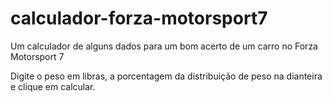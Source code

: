 # calculador-forza-motorsport7
Um calculador de alguns dados para um bom acerto de um carro no Forza Motorsport 7

Digite o peso em libras, a porcentagem da distribuição de peso na dianteira e clique em calcular.
